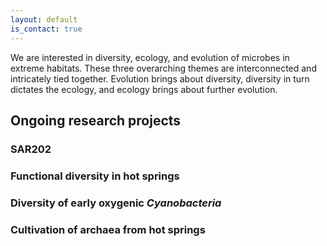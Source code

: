 ```yaml
---
layout: default
is_contact: true
---
```


We are interested in diversity, ecology, and evolution of microbes in extreme habitats. 
These three overarching themes are interconnected and intricately tied together.
Evolution brings about diversity, diversity in turn dictates the ecology, and ecology brings about further evolution.

## Ongoing research projects

### SAR202

### Functional diversity in hot springs

### Diversity of early oxygenic *Cyanobacteria*

### Cultivation of archaea from hot springs
